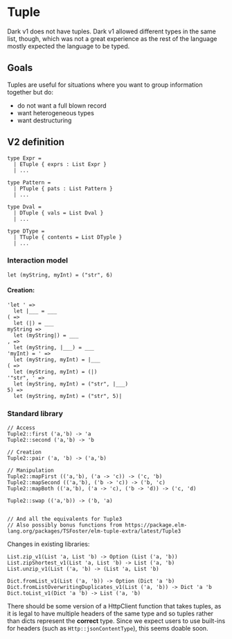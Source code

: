 # Tuple

Dark v1 does not have tuples. Dark v1 allowed different types in the same list, though, which was not a great experience as the rest of the language mostly expected the language to be typed.

## Goals

Tuples are useful for situations where you want to group information together but do:

* do not want a full blown record
* want heterogeneous types
* want destructuring

## V2 definition

```text
type Expr = 
  | ETuple { exprs : List Expr }
  | ...

type Pattern =
  | PTuple { pats : List Pattern }
  | ...
  
type Dval = 
  | DTuple { vals = List Dval }
  | ...

type DType = 
  | TTuple { contents = List DTyple }
  | ...
```

### Interaction model

```text
let (myString, myInt) = ("str", 6)
```

#### Creation:

```text
'let ' =>
  let |___ = ___
( =>
  let (|) = ___
myString =>
  let (myString|) = ___
, =>
  let (myString, |___) = ___
'myInt) = ' => 
  let (myString, myInt) = |___
( =>
  let (myString, myInt) = (|)
'"str", ' =>
  let (myString, myInt) = ("str", |___)
5) =>
  let (myString, myInt) = ("str", 5)|
```

### Standard library

```text
// Access
Tuple2::first ('a,'b) -> 'a
Tuple2::second ('a,'b) -> 'b

// Creation
Tuple2::pair ('a, 'b) -> ('a,'b)

// Manipulation
Tuple2::mapFirst (('a,'b), ('a -> 'c)) -> ('c, 'b) 
Tuple2::mapSecond (('a,'b), ('b -> 'c)) -> ('b, 'c) 
Tuple2::mapBoth (('a,'b), ('a -> 'c), ('b -> 'd)) -> ('c, 'd) 

Tuple2::swap (('a,'b)) -> ('b, 'a) 


// And all the equivalents for Tuple3
// Also possibly bonus functions from https://package.elm-lang.org/packages/TSFoster/elm-tuple-extra/latest/Tuple3

```

Changes in existing libraries:

```text
List.zip_v1(List 'a, List 'b) -> Option (List ('a, 'b))
List.zipShortest_v1(List 'a, List 'b) -> List ('a, 'b)
List.unzip_v1(List ('a, 'b) -> (List 'a, List 'b)

Dict.fromList_v1(List ('a, 'b)) -> Option (Dict 'a 'b)
Dict.fromListOverwritingDuplicates_v1(List ('a, 'b)) -> Dict 'a 'b
Dict.toList_v1(Dict 'a 'b) -> List ('a, 'b)
```

There should be some version of a HttpClient function that takes tuples, as it is legal to have multiple headers of the same type and so tuples rather than dicts represent the **correct** type. Since we expect users to use built-ins for headers \(such as `Http::jsonContentType`\), this seems doable soon.



